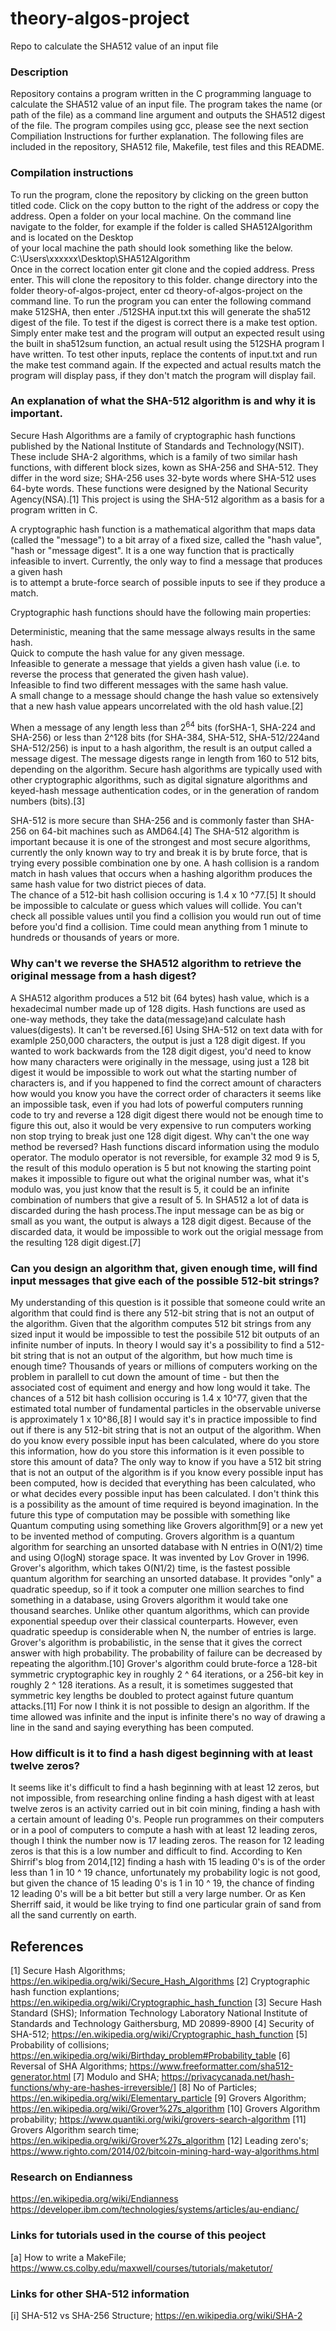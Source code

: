 # theory-algos-project
Repo to calculate the SHA512 value of an input file


   ### Description
   Repository contains a program written in the C programming language to calculate the SHA512 value of an input file. The program takes the name (or path of the file)
   as a command line argument and outputs the SHA512 digest of the file. The program compiles using gcc, please see the next section Compiliation Instructions for
   further explanation. 
   The following files are included in the repository, SHA512 file, Makefile, test files and this README.


   ### Compilation instructions
   To run the program, clone the repository by clicking on the green button titled code. Click on the copy button to the right of the address or copy the address.
   Open a folder on your local machine. On the command line navigate to the folder, for example if the folder is called SHA512Algorithm and is located on the Desktop        
of your local machine the path should look something like the below.<br>
   C:\Users\xxxxxx\Desktop\SHA512Algorithm<br>
   Once in the correct location enter git clone and the copied address. Press enter. This will clone the repository to this folder.
   change directory into the folder theory-of-algos-project, enter cd theory-of-algos-project on the command line. To run the program you can enter the following 
   command make 512SHA, then enter ./512SHA input.txt this will generate the sha512 digest of the file. To test if the digest is correct there is a make test option.
   Simply enter make test and the program will output an expected result using the built in sha512sum function, an actual result using the 512SHA program I have written. To test other inputs, replace the contents of input.txt and run the make test command again.
   If the expected and actual results match the program will display pass, if they don't match the program will display fail. 
   

   ### An explanation of what the SHA-512 algorithm is and why it is important.
   Secure Hash Algorithms are a family of cryptographic hash functions published by the National Institute of Standards and Technology(NSIT). 
   These include SHA-2 algorithms, which is a family of two similar hash functions, with different block sizes, kown as SHA-256 and SHA-512. 
   They differ in the word size; SHA-256 uses 32-byte words where SHA-512 uses 64-byte words. These functions were designed by the National Security Agency(NSA).[1]
   This project is using the SHA-512 algorithm as a basis for a program written in C.

   A cryptographic hash function is a mathematical algorithm that maps data (called the "message") to a bit array of a fixed size, called the "hash value", 
   "hash or "message digest". It is a one way function that is practically infeasible to invert. Currently, the only way to find a message that produces a given hash                
   is to attempt a brute-force search of possible inputs to see if they produce a match.

   Cryptographic hash functions should have the following main properties:

   Deterministic, meaning that the same message always results in the same hash.<br>
   Quick to compute the hash value for any given message.<br>
   Infeasible to generate a message that yields a given hash value (i.e. to reverse the process that generated the given hash value).<br>
   Infeasible to find two different messages with the same hash value.<br>
   A small change to a message should change the hash value so extensively that a new hash value appears uncorrelated with the old hash value.[2]

   When a message of any length less than 2<sup>64</sup> bits (forSHA-1, SHA-224 and SHA-256) or less than 2^128 bits (for SHA-384, SHA-512, SHA-512/224and SHA-512/256) is
   input to a hash algorithm, the result is an output called a message digest. The message digests range in length from 160 to 512 bits, depending on the algorithm.
   Secure hash algorithms are typically used with other cryptographic algorithms, such as digital signature algorithms and keyed-hash message authentication codes, or 
   in the generation of random numbers (bits).[3]
   
   SHA-512 is more secure than SHA-256 and is commonly faster than SHA-256 on 64-bit machines such as AMD64.[4]
   The SHA-512 algorithm is important because it is one of the strongest and most secure algorithms, currently the only known
   way to try and break it is by brute force, that is trying every possible combination one by one.
   A hash collision is a random match in hash values that occurs when a hashing algorithm produces the same hash value for two district pieces of data.   
   The chance of a 512-bit hash collision occuring is 1.4 x 10 ^77.[5]
   It should be impossible to calculate or guess which values will collide. You can't check all possible values until you find a collision you would run out of time before you'd find a collision.
   Time could mean anything from 1 minute to hundreds or thousands of years or more.



    
   ### Why can't we reverse the SHA512 algorithm to retrieve the original message from a hash digest?
   A SHA512 algorithm produces a 512 bit (64 bytes) hash value, which is a hexadecimal number made up of 128 digits.
   Hash functions are used as one-way methods, they take the data(message)and calculate hash values(digests). 
   It can't be reversed.[6]
   Using SHA-512 on text data with for examlple 250,000 characters, the output is just a 128 digit digest. 
   If you wanted to work backwards from the 128 digit digest, you'd need to know how many characters were originally 
   in the message, using just a 128 bit digest it would be impossible to work out what the starting number of characters is, 
   and if you happened to find the correct amount of characters how would you know you have the correct order of characters
   it seems like an impossible task, even if you had lots of powerful computers running code to try and reverse a 128 digit digest 
   there would not be enough time to figure this out, also it would be very expensive to run computers working non stop trying to break just 
   one 128 digit digest. 
   Why can't the one way method be reversed? Hash functions discard information using the modulo operator. The modulo operator is 
   not reversible, for example 32 mod 9 is 5, the result of this modulo operation is 5 but not knowing the starting point makes it impossible
   to figure out what the original number was, what it's modulo was, you just know that the result is 5, it could be an infinite combination of numbers
   that give a result of 5. In SHA512 a lot of data is discarded during the hash process.The input message can be as big or small as you want, 
   the output is always a 128 digit digest. Because of the discarded data, it would be impossible to work out the origial message from the
   resulting 128 digit digest.[7]
   
        
   ### Can you design an algorithm that, given enough time, will find input messages that give each of the possible 512-bit strings?
   My understanding of this question is it possible that someone could write an algorithm that could find is there any 512-bit string that is not an output of the algorithm.
   Given that the algorithm computes 512 bit strings from any sized input it would be impossible to test the possibile 512 bit outputs of an infinite number of inputs. In theory
   I would say it's a possibility to find a 512-bit string that is not an output of the algorithm, but how much time is enough time? Thousands of years or millions of computers working on the problem in parallell to 
   cut down the amount of time - but then the associated cost of equiment and energy and how long would it take. 
   The chances of a 512 bit hash collision occuring is 1.4 x 10^77, given that the estimated total number of fundamental particles in the observable universe is approximately 1 x 10^86,[8] I would say it's in practice impossible to find out if 
   there is any 512-bit string that is not an output of the algorithm. When do you know every possible input has been calculated, where do you store this information, how do you store this information is it even possible to store 
   this amount of data? The only way to know if you have a 512 bit string that is not an output of the algorithm is if you know every possible input has been computed, how is decided that everything has been calculated, who or what 
   decides every possible input has been calculated. I don't think this is a possibility as the amount of time required is beyond imagination. In the future this type of computation may be possible with something like Quantum computing
   using something like Grovers algorithm[9] or a new yet to be invented method of computing. Grovers algorithm is a quantum algorithm for searching an unsorted database with
   N entries in O(N1/2) time and using O(logN) storage space. It was invented by Lov Grover in 1996. Grover's algorithm, which takes O(N1/2) time, is the fastest possible quantum algorithm for searching an unsorted database. 
   It provides "only" a quadratic speedup, so if it took a computer one million searches to find something in a database, using Grovers algorithm it would take one thousand searches. Unlike other quantum algorithms, which can provide exponential speedup over their classical counterparts. However, even quadratic speedup is considerable when N, the number of entries is large.
   Grover's algorithm is probabilistic, in the sense that it gives the correct answer with high probability. The probability of failure can be decreased by repeating the algorithm.[10]
   Grover's algorithm could brute-force a 128-bit symmetric cryptographic key in roughly 2 ^ 64 iterations, or a 256-bit key in roughly 2 ^ 128 iterations. 
   As a result, it is sometimes suggested that symmetric key lengths be doubled to protect against future quantum attacks.[11]
   For now I think it is not possible to design an algorithm. If the
   time allowed was infinite and the input is infinite there's no way of drawing a line in the sand and saying everything has been computed.
   

   ### How difficult is it to find a hash digest beginning with at least twelve zeros?
   It seems like it's  difficult to find a hash beginning with at least 12 zeros, but not impossible, from researching online finding a hash digest with at least twelve zeros is an  activity carried out in bit coin mining, finding a hash with a certain amount of leading 0's.
   People run programmes on their computers or in a pool of computers to compute a hash with at least 12 leading zeros, though I think the number now is 17 leading zeros.
   The reason for 12 leading zeros is that this is a low number and difficult to find. According to Ken Shirrif's blog from 2014,[12] finding a hash with 15 leading 0's is of the order  less than 1 in  10 ^ 19 chance, unfortunately my probability logic is not good, 
   but given the chance of 15 leading 0's is 1 in 10 ^ 19, the chance of finding 12 leading 0's will be a bit better but still a very large number. Or as Ken Sherriff said, it would be like trying to find one particular grain of sand from all the sand  currently on earth. 





  ## References
  [1] Secure Hash Algorithms; https://en.wikipedia.org/wiki/Secure_Hash_Algorithms
  [2] Cryptographic hash function explantions; https://en.wikipedia.org/wiki/Cryptographic_hash_function
  [3] Secure Hash Standard (SHS); Information Technology Laboratory National Institute of Standards and Technology Gaithersburg, MD 20899-8900
  [4] Security of SHA-512; https://en.wikipedia.org/wiki/Cryptographic_hash_function
  [5] Probability of collisions; https://en.wikipedia.org/wiki/Birthday_problem#Probability_table
  [6] Reversal of SHA Algorithms; https://www.freeformatter.com/sha512-generator.html
  [7] Modulo and SHA; https://privacycanada.net/hash-functions/why-are-hashes-irreversible/]
  [8] No of Particles; https://en.wikipedia.org/wiki/Elementary_particle
  [9] Grovers Algorithm; https://en.wikipedia.org/wiki/Grover%27s_algorithm
  [10] Grovers Algorithm probability; https://www.quantiki.org/wiki/grovers-search-algorithm
  [11] Grovers Algorithm search time; https://en.wikipedia.org/wiki/Grover%27s_algorithm
  [12] Leading zero's; https://www.righto.com/2014/02/bitcoin-mining-hard-way-algorithms.html
  ### Research on Endianness
  https://en.wikipedia.org/wiki/Endianness
  https://developer.ibm.com/technologies/systems/articles/au-endianc/

  ### Links for tutorials used in the course of this peoject
  [a] How to write a MakeFile; https://www.cs.colby.edu/maxwell/courses/tutorials/maketutor/

  ### Links for other SHA-512 information
  [i] SHA-512 vs SHA-256 Structure; https://en.wikipedia.org/wiki/SHA-2





